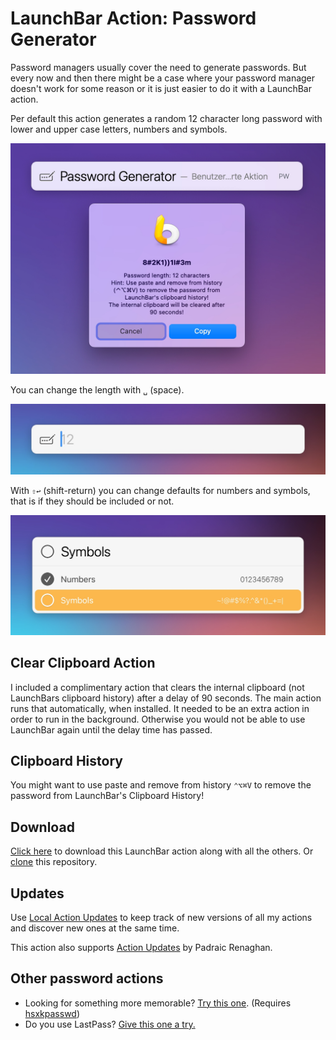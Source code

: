 # LaunchBar Action: Password Generator

Password managers usually cover the need to generate passwords. But every now and then there might be a case where your password manager doesn't work for some reason or it is just easier to do it with a LaunchBar action. 

Per default this action generates a random 12 character long password with lower and upper case letters, numbers and symbols. 

<img src="01.jpg" width="600"/> 

You can change the length with `␣` (space).

<img src="02.jpg" width="596"/>

With `⇧↩` (shift-return) you can change defaults for numbers and symbols, that is if they should be included or not.

<img src="03.jpg" width="600"/>


## Clear Clipboard Action

I included a complimentary action that clears the internal clipboard (not LaunchBars clipboard history) after a delay of 90 seconds. The main action runs that automatically, when installed. It needed to be an extra action in order to run in the background. Otherwise you would not be able to use LaunchBar again until the delay time has passed.

## Clipboard History

You might want to use paste and remove from history `⌃⌥⌘V` to remove the password from LaunchBar's Clipboard History! 

## Download

[Click here](https://github.com/Ptujec/LaunchBar/archive/refs/heads/master.zip) to download this LaunchBar action along with all the others. Or [clone](https://docs.github.com/en/repositories/creating-and-managing-repositories/cloning-a-repository) this repository.

## Updates

Use [Local Action Updates](https://github.com/Ptujec/LaunchBar/tree/master/Local-Action-Updates#launchbar-action-local-action-updates) to keep track of new versions of all my actions and discover new ones at the same time. 

This action also supports [Action Updates](https://renaghan.com/launchbar/action-updates/) by Padraic Renaghan.

## Other password actions
- Looking for something more memorable? [Try this one](https://github.com/prenagha/launchbar/tree/main/Generate%20Password.lbaction). (Requires [hsxkpasswd](https://github.com/bbusschots/hsxkpasswd))
- Do you use LastPass? [Give this one a try.](https://github.com/yrocq/launchbar-lastpass)

